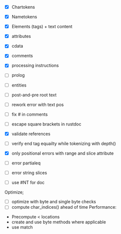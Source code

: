 - [x] Chartokens
- [x] Nametokens
- [x] Elements (tags) + text content
- [x] attributes
- [x] cdata
- [x] comments
- [x] processing instructions
- [ ] prolog
- [ ] entities
- [ ] post-and-pre root text


- [ ] rework error with text pos
- [ ] fix # in comments
- [ ] escape square brackets in rustdoc
- [x] validate references
- [ ] verify end tag equailty while tokenizing with depth()
- [x] only positional errors with range and slice attribute
- [ ] error partialeq
- [ ] error string slices
- [ ] use #NT for doc


Optimize;
- [ ] optimize with byte and single byte checks 
- [ ] compute char_indices() ahead of time
Performance:
- Precompute < locations
- create and use byte methods where applicable
- use match